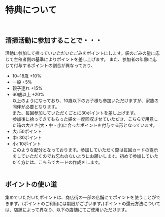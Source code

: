 # 特典について<br><br>
## 清掃活動に参加することで・・・<br>
活動に参加して拾っていいただいたごみをポイントにします。袋のごみの量に応じて主催者側の基準によりポイントを差し上げます。
また、参加者の年齢に応じて付与するポイントの割合が異なっており、<br>
* 10~18歳    +10%<br>
* 一般       +5%<br>
* 親子連れ    +15%<br>
* 60歳以上     +20%<br>
以上のようになっており、10歳以下のお子様も参加いただけますが、家族の同伴が必要となります。<br>
また、毎回参加していただくごとに30ポイントを差し上げます。<br>
参加後に拾ってきてもらった袋を一度回収させていただき、こちらで用意した箱の大きさ(大・中・小)に合ったポイントを付与する形となっています。<br>
* 大: 50ポイント<br>
* 中: 30ポイント<br>
* 小: 10ポイント<br>
このような配分となっております。参加していただく際は毎回カードの提示をしていただくのでお忘れのないようにお願いします。初めて参加していただく方には、こちらでカードの作成をします。
<br><br>

## ポイントの使い道<br>
集めていただいたポイントは、商店街の一部の店舗にてポイントを使うことができます。(ポイントのご利用には期限がございます。)ポイントの還元方法については、店舗によって異なり、以下の店舗にてご使用いただけます。<br>
